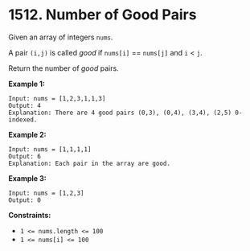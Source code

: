 # 1512. Number of Good Pairs

Given an array of integers `nums`.

A pair `(i,j)` is called _good_ if `nums[i]` == `nums[j]` and `i` < `j`.

Return the number of _good_ pairs.

**Example 1:**

```
Input: nums = [1,2,3,1,1,3]
Output: 4
Explanation: There are 4 good pairs (0,3), (0,4), (3,4), (2,5) 0-indexed.
```

**Example 2:**

```
Input: nums = [1,1,1,1]
Output: 6
Explanation: Each pair in the array are good.
```

**Example 3:**

```
Input: nums = [1,2,3]
Output: 0
```

**Constraints:**

*   `1 <= nums.length <= 100`
*   `1 <= nums[i] <= 100`
